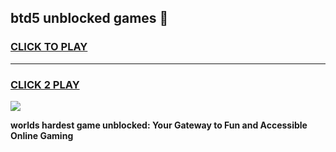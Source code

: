 
## btd5 unblocked games 👋
<h3>
<a href="https://premium.freeplayer.one?title=btd5_unblocked_games&ref=13F">CLICK TO PLAY</a></h3>
<hr>

<h3>
<a href="https://premium.freeplayer.one?title=btd5_unblocked_games&ref=13F">CLICK 2 PLAY</a>
  
</h3>

<a href="https://premium.freeplayer.one?title=btd5_unblocked_games&ref=12F/"><img src="https://clearcache.store/games.png"></a>


**worlds hardest game unblocked: Your Gateway to Fun and Accessible Online Gaming**
